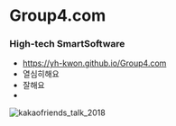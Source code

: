 # Group4.com
### High-tech SmartSoftware
- https://yh-kwon.github.io/Group4.com
- 열심히해요
- 잘해요
-
![kakaofriends_talk_2018](https://user-images.githubusercontent.com/64938023/83108324-95941700-a0fa-11ea-91de-1cd24e7decc8.jpg)
